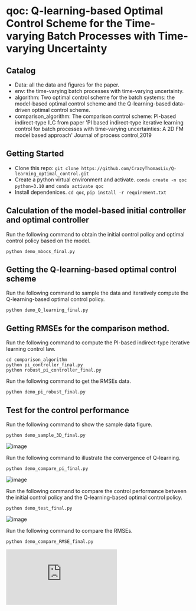 # qoc: Q-learning-based Optimal Control Scheme for the Time-varying Batch Processes with Time-varying Uncertainty


## Catalog

* Data: all the data and figures for the paper. 
* env: the time-varying batch processes with time-varying uncertainty.
* algorithm:  Two optimal control scheme for the batch systems: the model-based optimal control scheme and the Q-learning-based data-driven optimal control scheme.
* comparison_algorithm:  The comparison control scheme: PI-based indirect-type ILC from paper 'PI based indirect-type iterative learning control for batch processes with time-varying uncertainties: A 2D FM model based approach' Journal of process control,2019

## Getting Started
* Clone this repo: `git clone https://github.com/CrazyThomasLiu/Q-learning_optimal_control.git`
* Create a python virtual environment and activate. `conda create -n qoc python=3.10` and `conda activate qoc`
* Install dependenices. `cd qoc`, `pip install -r requirement.txt` 

## Calculation of the model-based initial controller and optimal controller
Run the following command to obtain the initial control policy and optimal control policy based on the model.
```
python demo_mbocs_final.py
```
## Getting the Q-learning-based optimal control scheme
Run the following command to sample the data and iteratively compute the Q-learning-based optimal control policy.
```
python demo_Q_learning_final.py
```
## Getting RMSEs for the comparison method.
Run the following command to compute the PI-based indirect-type iterative learning control law.
```
cd comparison_algorithm
python pi_controller_final.py
python robust_pi_controller_final.py
```
Run the following command to get the RMSEs data.
```
python demo_pi_robust_final.py
```

## Test for the control performance
Run the following command to show the sample data figure.
```
python demo_sample_3D_final.py
```
![image](https://github.com/CrazyThomasLiu/Q-learning_optimal_control/blob/master/Q_learing.jpg)

Run the following command to illustrate the convergence of Q-learning.
```
python demo_compare_pi_final.py
```
![image](https://github.com/CrazyThomasLiu/Q-learning_optimal_control/blob/master/Q_learing.jpg)



Run the following command to compare the control performance between the initial control policy and the Q-learning-based optimal control policy.
```
python demo_test_final.py
```
![image](https://github.com/CrazyThomasLiu/Q-learning_optimal_control/blob/master/Q_learing.jpg)




Run the following command to compare the RMSEs.
```
python demo_compare_RMSE_final.py
```
![image](https://github.com/CrazyThomasLiu/Q-learning_optimal_control/blob/master/Compare_RMSE_final.pdf)
